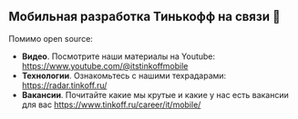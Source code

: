 ## Мобильная разработка Тинькофф на связи 👋

Помимо open source:
- **Видео**. Посмотрите наши материалы на Youtube: https://www.youtube.com/@itstinkoffmobile
- **Технологии**. Ознакомьтесь с нашими техрадарами: https://radar.tinkoff.ru/
- **Вакансии**. Почитайте какие мы крутые и какие у нас есть вакансии для вас https://www.tinkoff.ru/career/it/mobile/
